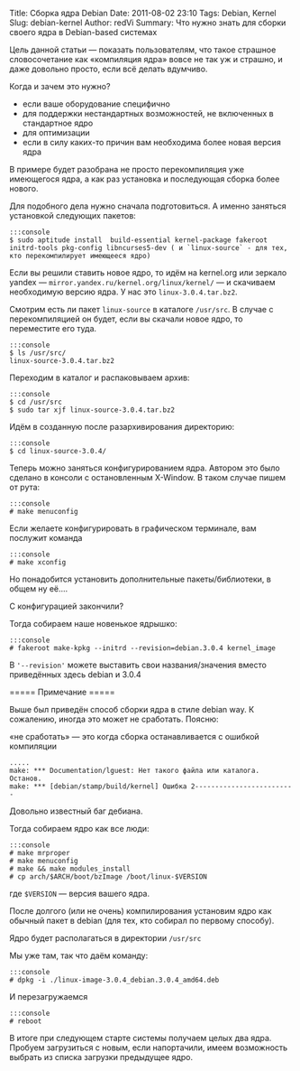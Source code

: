 Title: Сборка ядра Debian
Date: 2011-08-02 23:10
Tags: Debian, Kernel
Slug: debian-kernel
Author: redVi
Summary: Что нужно знать для сборки своего ядра в Debian-based системах

Цель данной статьи &mdash; показать пользователям, что такое страшное словосочетание как &laquo;компиляция ядра&raquo; вовсе не так уж и страшно, и даже довольно просто, если всё делать вдумчиво.

Когда и зачем это нужно?

- если ваше оборудование специфично
- для поддержки нестандартных возможностей, не включенных в стандартное ядро
- для оптимизации
- если в силу каких-то причин вам необходима более новая версия ядра

В примере будет разобрана не просто перекомпиляция уже имеющегося ядра, а как раз установка и последующая сборка более нового.


Для подобного дела нужно сначала подготовиться. А именно заняться установкой следующих пакетов:

    :::console
    $ sudo aptitude install  build-essential kernel-package fakeroot initrd-tools pkg-config libncurses5-dev ( и `linux-source` - для тех, кто перекомпилирует имеющееся ядро)

Если вы решили ставить новое ядро, то идём на kernel.org  или зеркало yandex &mdash; `mirror.yandex.ru/kernel.org/linux/kernel/` &mdash; и скачиваем необходимую версию ядра. У нас это `linux-3.0.4.tar.bz2`.

Смотрим есть ли пакет `linux-source` в каталоге `/usr/src`. В случае с перекомпиляцией он будет, если вы скачали новое ядро, то переместите его туда.

    :::console
    $ ls /usr/src/
    linux-source-3.0.4.tar.bz2

Переходим в каталог и распаковываем архив:

    :::console
    $ cd /usr/src
    $ sudo tar xjf linux-source-3.0.4.tar.bz2

Идём в созданную после разархивирования директорию:

    :::console
    $ cd linux-source-3.0.4/

Теперь можно заняться конфигурированием ядра. Автором это было сделано в консоли с остановленным X-Window. В таком случае пишем от рута:

    :::console
    # make menuconfig

Если желаете конфигурировать в графическом терминале, вам послужит команда

    :::console
    # make xconfig

Но понадобится установить дополнительные пакеты/библиотеки, в общем ну её....

С конфигурацией закончили?

Тогда собираем наше новенькое ядрышко:

    :::console
    # fakeroot make-kpkg --initrd --revision=debian.3.0.4 kernel_image

В `'--revision'` можете выставить свои названия/значения вместо приведённых здесь debian и 3.0.4

===== Примечание =====

Выше был приведён способ сборки ядра в стиле debian way. К сожалению, иногда это может не сработать. Поясню:

&laquo;не сработать&raquo; &mdash; это когда сборка останавливается с ошибкой компиляции

    .....
    make: *** Documentation/lguest: Нет такого файла или каталога. Останов.
    make: *** [debian/stamp/build/kernel] Ошибка 2-------------------------

Довольно известный баг дебиана.

Тогда собираем ядро как все люди:

    :::console
    # make mrproper
    # make menuconfig
    # make && make modules_install
    # cp arch/$ARCH/boot/bzImage /boot/linux-$VERSION

где `$VERSION` &mdash; версия вашего ядра.


После долгого (или не очень) компилирования установим ядро как обычный пакет в debian (для тех, кто собирал по первому способу).

Ядро будет располагаться в директории `/usr/src`

Мы уже там, так что даём команду:

    :::console
    # dpkg -i ./linux-image-3.0.4_debian.3.0.4_amd64.deb

И перезагружаемся

    :::console
    # reboot

В итоге при следующем старте системы получаем целых два ядра. Пробуем загрузиться с новым, если напортачили, имеем возможность выбрать из списка загрузки предыдущее ядро.
